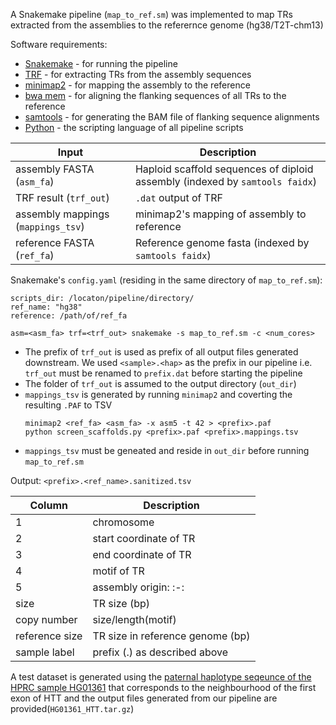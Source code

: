 A Snakemake pipeline (`map_to_ref.sm`) was implemented to map TRs extracted from the assemblies to the referernce genome (hg38/T2T-chm13)

Software requirements:
- [Snakemake](https://snakemake.readthedocs.io/en/stable/) - for running the pipeline
- [TRF](https://tandem.bu.edu/trf/downloads) - for extracting TRs from the assembly sequences
- [minimap2](https://github.com/lh3/minimap2) - for mapping the assembly to the reference
- [bwa mem](https://github.com/lh3/bwa) - for aligning the flanking sequences of all TRs to the reference
- [samtools](https://www.htslib.org/download/) - for generating the BAM file of flanking sequence alignments
- [Python](https://www.python.org/downloads/) - the scripting language of all pipeline scripts

| Input | Description |
| ------ | ------ |
| assembly FASTA (`asm_fa`) | Haploid scaffold sequences of diploid assembly (indexed by `samtools faidx`) |
| TRF result (`trf_out`) | `.dat` output of TRF | 
| assembly mappings (`mappings_tsv`) | minimap2's mapping of assembly to reference |
| reference FASTA (`ref_fa`)| Reference genome fasta (indexed by `samtools faidx`) | 

Snakemake's `config.yaml` (residing in the same directory of `map_to_ref.sm`):
```
scripts_dir: /locaton/pipeline/directory/
ref_name: "hg38"
reference: /path/of/ref_fa
```
```
asm=<asm_fa> trf=<trf_out> snakemake -s map_to_ref.sm -c <num_cores>
```
- The prefix of `trf_out` is used as prefix of all output files generated downstream. We used `<sample>.<hap>` as the prefix in our pipeline i.e. `trf_out` must be renamed to `prefix.dat` before starting the pipeline
- The folder of `trf_out` is assumed to the output directory (`out_dir`)
- `mappings_tsv` is generated by running `minimap2` and coverting the resulting `.PAF` to TSV
    ```
    minimap2 <ref_fa> <asm_fa> -x asm5 -t 42 > <prefix>.paf
    python screen_scaffolds.py <prefix>.paf <prefix>.mappings.tsv
    ```
- `mappings_tsv` must be geneated and reside in `out_dir` before running `map_to_ref.sm`

Output: `<prefix>.<ref_name>.sanitized.tsv`

| Column | Description |
| ------ | ------ |
| 1 | chromosome | 
| 2 | start coordinate of TR | 
| 3 | end coordinate of TR |
| 4 | motif of TR |
| 5 | assembly origin: <scaffold>:<start>-<end>:<strand> |
| size | TR size (bp) |
| copy number | size/length(motif) | 
| reference size | TR size in reference genome (bp) |
| sample label | prefix (<sample>.<hap>) as described above |

A test dataset is generated using the [paternal haplotype seqeunce of the HPRC sample HG01361](https://s3-us-west-2.amazonaws.com/human-pangenomics/index.html?prefix=working/HPRC/HG01361/assemblies/year1_f1_assembly_v2_genbank/) that corresponds to the neighbourhood of the first exon of HTT and the output files generated from our pipeline are provided(`HG01361_HTT.tar.gz`)

